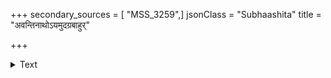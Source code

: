 +++
secondary_sources = [ "MSS_3259",]
jsonClass = "Subhaashita"
title = "अवन्तिनाथोऽयमुदग्रबाहुर्"

+++

<details><summary>Text</summary>

अवन्तिनाथोऽयमुदग्रबाहुर् विशालवक्षास्तनुवृत्तमध्यः।  
आरोप्य चक्रभ्रममुष्णतेजास् त्वष्ट्रेव यत्नोल्लिखितो विभाति॥
</details>
